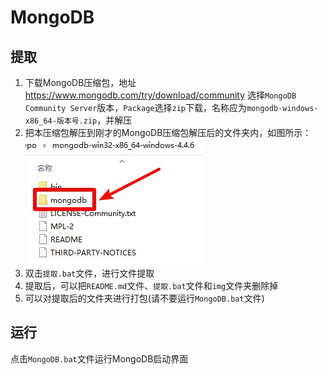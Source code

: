 # MongoDB

## 提取
1. 下载MongoDB压缩包，地址 https://www.mongodb.com/try/download/community 选择`MongoDB Community Server`版本，`Package`选择`zip`下载，名称应为`mongodb-windows-x86_64-版本号.zip`，并解压
2. 把本压缩包解压到刚才的MongoDB压缩包解压后的文件夹内，如图所示：  
![提取示例](img/提取示例.jpg)
3. 双击`提取.bat`文件，进行文件提取
4. 提取后，可以把`README.md`文件、`提取.bat`文件和`img`文件夹删除掉
5. 可以对提取后的文件夹进行打包(请不要运行`MongoDB.bat`文件)

## 运行
点击`MongoDB.bat`文件运行MongoDB启动界面
